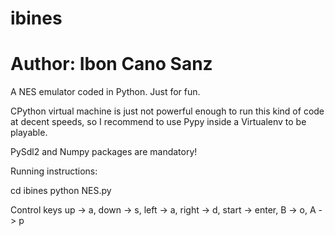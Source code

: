 # ibines
# Author: Ibon Cano Sanz

A NES emulator coded in Python. Just for fun.

CPython virtual machine is just not powerful enough to run this kind of code at decent speeds,
so I recommend to use Pypy inside a Virtualenv to be playable. 

PySdl2 and Numpy packages are mandatory!


Running instructions:

cd ibines
python NES.py

Control keys
up -> a, down -> s, left -> a, right -> d, start -> enter, B -> o, A -> p


